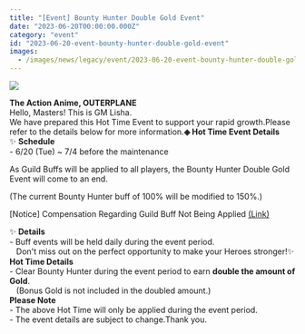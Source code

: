 ```yaml
---
title: "[Event] Bounty Hunter Double Gold Event"
date: "2023-06-20T00:00:00.000Z"
category: "event"
id: "2023-06-20-event-bounty-hunter-double-gold-event"
images:
  - /images/news/legacy/event/2023-06-20-event-bounty-hunter-double-gold-event/df98f14e97274d498b9b1bafb21643c1.webp
---
```


![](/images/news/legacy/event/2023-06-20-event-bounty-hunter-double-gold-event/df98f14e97274d498b9b1bafb21643c1.webp)

**The Action Anime, OUTERPLANE**  
Hello, Masters! This is GM Lisha.  
We have prepared this Hot Time Event to support your rapid growth.Please refer to the details below for more information.**◈ Hot Time Event Details**  
✨ **Schedule**   
\- 6/20 (Tue) ~ 7/4 before the maintenance

As Guild Buffs will be applied to all players, the Bounty Hunter Double Gold Event will come to an end.

(The current Bounty Hunter buff of 100% will be modified to 150%.)

\[Notice\] Compensation Regarding Guild Buff Not Being Applied [(Link)](https://page.onstove.com/outerplane/en/view/9558890)  
  
✨ **Details**  
\- Buff events will be held daily during the event period.  
   Don't miss out on the perfect opportunity to make your Heroes stronger!✨ **Hot Time Details**  
\- Clear Bounty Hunter during the event period to earn **double the amount of Gold**.  
   (Bonus Gold is not included in the doubled amount.)  
**Please Note**   
\- The above Hot Time will only be applied during the event period.   
\- The event details are subject to change.Thank you.
